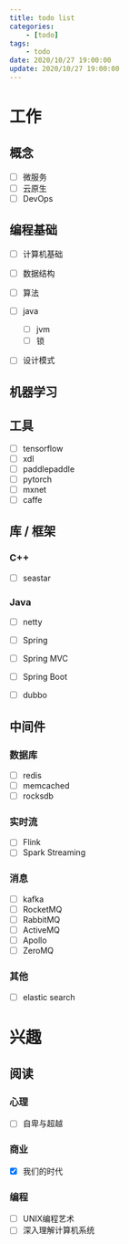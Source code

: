 ```yaml
---
title: todo list
categories: 
	- [todo]
tags:
	- todo
date: 2020/10/27 19:00:00
update: 2020/10/27 19:00:00
---
```


# 工作

## 概念

- [ ] 微服务
- [ ] 云原生
- [ ] DevOps

## 编程基础

- [ ] 计算机基础

- [ ] 数据结构

- [ ] 算法

- [ ] java
  - [ ] jvm
  - [ ] 锁
- [ ] 设计模式

## 机器学习

## 工具

- [ ] tensorflow
- [ ] xdl
- [ ] paddlepaddle
- [ ] pytorch
- [ ] mxnet
- [ ] caffe

## 库 / 框架

### C++

- [ ] seastar

### Java

- [ ] netty
- [ ] Spring
- [ ] Spring MVC
- [ ] Spring Boot
- [ ] dubbo


## 中间件

### 数据库

- [ ] redis
- [ ] memcached
- [ ] rocksdb

### 实时流

- [ ] Flink
- [ ] Spark Streaming

### 消息

- [ ] kafka
- [ ] RocketMQ
- [ ] RabbitMQ
- [ ] ActiveMQ
- [ ] Apollo
- [ ] ZeroMQ

### 其他

- [ ] elastic search

# 兴趣

## 阅读

### 心理

- [ ] 自卑与超越

### 商业

- [x] 我们的时代

### 编程

- [ ] UNIX编程艺术
- [ ] 深入理解计算机系统